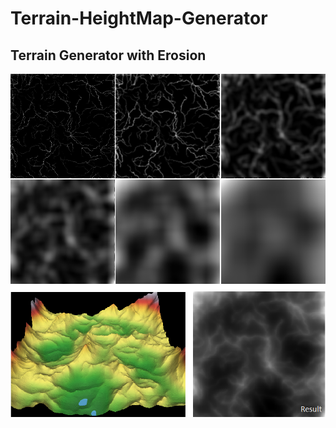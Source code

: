 # Terrain-HeightMap-Generator
## Terrain Generator with Erosion

![Sample](https://github.com/sp4cerat/Terrain-HeightMap-Generator/blob/master/data/title.png?raw=true)
